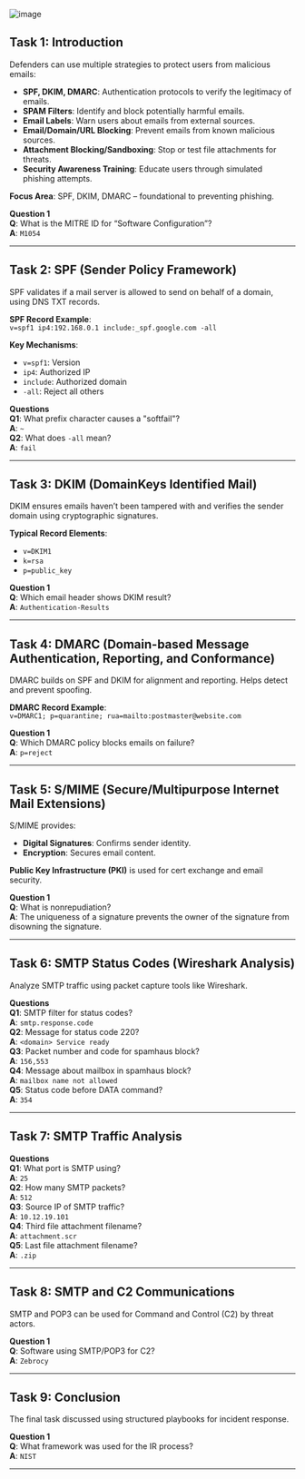![image](https://github.com/user-attachments/assets/bc3d6b6e-a22c-4840-a1c8-f4befa6bb3c2)

## Task 1: Introduction
Defenders can use multiple strategies to protect users from malicious emails:
- **SPF, DKIM, DMARC**: Authentication protocols to verify the legitimacy of emails.
- **SPAM Filters**: Identify and block potentially harmful emails.
- **Email Labels**: Warn users about emails from external sources.
- **Email/Domain/URL Blocking**: Prevent emails from known malicious sources.
- **Attachment Blocking/Sandboxing**: Stop or test file attachments for threats.
- **Security Awareness Training**: Educate users through simulated phishing attempts.

**Focus Area**: SPF, DKIM, DMARC – foundational to preventing phishing.

**Question 1**  
**Q**: What is the MITRE ID for “Software Configuration”?  
**A**: `M1054`

---

## Task 2: SPF (Sender Policy Framework)

SPF validates if a mail server is allowed to send on behalf of a domain, using DNS TXT records.

**SPF Record Example**:  
`v=spf1 ip4:192.168.0.1 include:_spf.google.com -all`

**Key Mechanisms**:
- `v=spf1`: Version
- `ip4`: Authorized IP
- `include`: Authorized domain
- `-all`: Reject all others

**Questions**  
**Q1**: What prefix character causes a "softfail"?  
**A**: `~`  
**Q2**: What does `-all` mean?  
**A**: `fail`

---

## Task 3: DKIM (DomainKeys Identified Mail)

DKIM ensures emails haven’t been tampered with and verifies the sender domain using cryptographic signatures.

**Typical Record Elements**:
- `v=DKIM1`
- `k=rsa`
- `p=public_key`

**Question 1**  
**Q**: Which email header shows DKIM result?  
**A**: `Authentication-Results`

---

## Task 4: DMARC (Domain-based Message Authentication, Reporting, and Conformance)

DMARC builds on SPF and DKIM for alignment and reporting. Helps detect and prevent spoofing.

**DMARC Record Example**:  
`v=DMARC1; p=quarantine; rua=mailto:postmaster@website.com`

**Question 1**  
**Q**: Which DMARC policy blocks emails on failure?  
**A**: `p=reject`

---

## Task 5: S/MIME (Secure/Multipurpose Internet Mail Extensions)

S/MIME provides:
- **Digital Signatures**: Confirms sender identity.
- **Encryption**: Secures email content.

**Public Key Infrastructure (PKI)** is used for cert exchange and email security.

**Question 1**  
**Q**: What is nonrepudiation?  
**A**: The uniqueness of a signature prevents the owner of the signature from disowning the signature.

---

## Task 6: SMTP Status Codes (Wireshark Analysis)

Analyze SMTP traffic using packet capture tools like Wireshark.

**Questions**  
**Q1**: SMTP filter for status codes?  
**A**: `smtp.response.code`  
**Q2**: Message for status code 220?  
**A**: `<domain> Service ready`  
**Q3**: Packet number and code for spamhaus block?  
**A**: `156,553`  
**Q4**: Message about mailbox in spamhaus block?  
**A**: `mailbox name not allowed`  
**Q5**: Status code before DATA command?  
**A**: `354`

---

## Task 7: SMTP Traffic Analysis

**Questions**  
**Q1**: What port is SMTP using?  
**A**: `25`  
**Q2**: How many SMTP packets?  
**A**: `512`  
**Q3**: Source IP of SMTP traffic?  
**A**: `10.12.19.101`  
**Q4**: Third file attachment filename?  
**A**: `attachment.scr`  
**Q5**: Last file attachment filename?  
**A**: `.zip`

---

## Task 8: SMTP and C2 Communications

SMTP and POP3 can be used for Command and Control (C2) by threat actors.

**Question 1**  
**Q**: Software using SMTP/POP3 for C2?  
**A**: `Zebrocy`

---

## Task 9: Conclusion

The final task discussed using structured playbooks for incident response.

**Question 1**  
**Q**: What framework was used for the IR process?  
**A**: `NIST`

---

